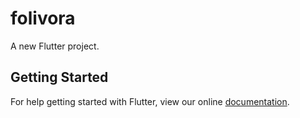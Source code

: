 # folivora

A new Flutter project.

## Getting Started

For help getting started with Flutter, view our online
[documentation](https://flutter.io/).
